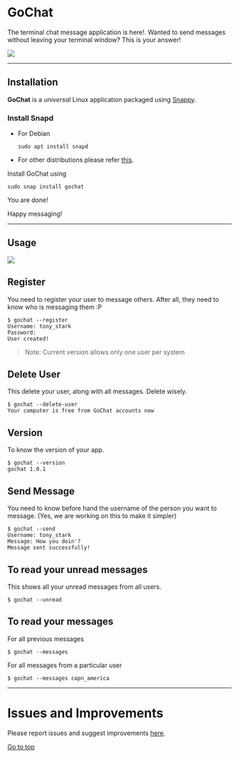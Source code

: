 <a name="head"></a>GoChat
===================


The terminal chat message application is here!.
Wanted to send messages without leaving your terminal window? This is your answer!

![](https://github.com/abhijith0505/GoChat/blob/master/screenshots/gochat.png)

----------


Installation
-------------

**GoChat** is a *universal* Linux application packaged using [Snappy](https://en.wikipedia.org/wiki/Snappy_%28package_manager%29).

### Install Snapd
- For Debian
	```
	sudo apt install snapd
	```
	 
 - For other distributions please refer [this](http://snapcraft.io/docs/core/install).

Install GoChat using
```
sudo snap install gochat
```

You are done!

Happy messaging!


----------


Usage
-------------------

![](https://github.com/abhijith0505/GoChat/blob/master/screenshots/gochathelp.png)

## Register

You need to register your user to message others. After all, they need to know who is messaging them :P
```
$ gochat --register
Username: tony_stark
Password:
User created!
```

> Note: Current version allows only one user per system

## Delete User

This delete your user, along with all messages. Delete wisely.
```
$ gochat --delete-user
Your computer is free from GoChat accounts now
```

## Version

To know the version of your app.

```
$ gochat --version
gochat 1.0.1
```

## Send Message

You need to know before hand the username of the person you want to message. 
(Yes, we are working on this to make it simpler)
```
$ gochat --send
Username: tony_stark
Message: How you doin'?
Message sent successfully!
```

## To read your unread messages

This shows all your unread messages from all users.

```
$ gochat --unread

```

## To read your messages

For all previous messages
```
$ gochat --messages
```

For all messages from a particular user
```
$ gochat --messages capn_america
```

---------

Issues and Improvements
=====
Please report issues and suggest improvements [here](https://github.com/abhijith0505/GoChat/issues).

[Go to top](#head)
